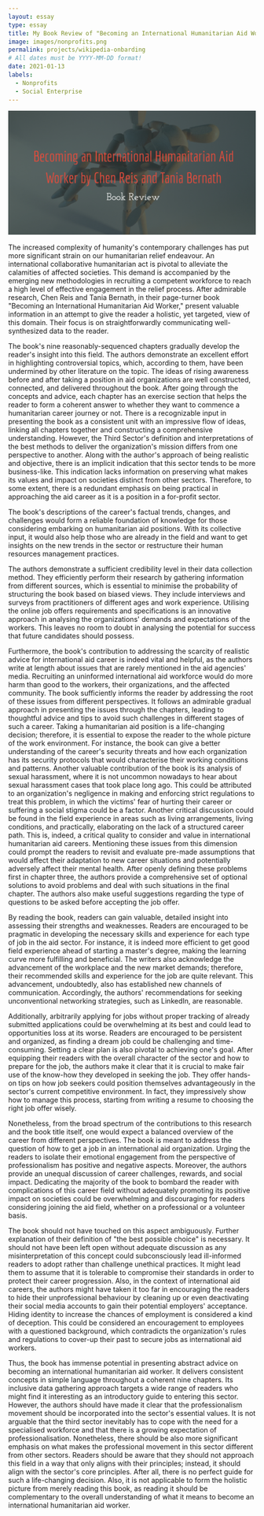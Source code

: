 ```yaml
---
layout: essay
type: essay
title: My Book Review of "Becoming an International Humanitarian Aid Worker"​ by Chen Reis and Tania Bernath
image: images/nonprofits.png
permalink: projects/wikipedia-onbarding
# All dates must be YYYY-MM-DD format!
date: 2021-01-13
labels:
  - Nonprofits
  - Social Enterprise
---
```


<img class="ui  big center spaced image" src="../images/nonprofits.png">

The increased complexity of humanity's contemporary challenges has put more significant strain on our humanitarian relief endeavour. An international collaborative humanitarian act is pivotal to alleviate the calamities of affected societies. This demand is accompanied by the emerging new methodologies in recruiting a competent workforce to reach a high level of effective engagement in the relief process. After admirable research, Chen Reis and Tania Bernath, in their page-turner book "Becoming an International Humanitarian Aid Worker," present valuable information in an attempt to give the reader a holistic, yet targeted, view of this domain. Their focus is on straightforwardly communicating well-synthesized data to the reader. 

The book's nine reasonably-sequenced chapters gradually develop the reader's insight into this field. The authors demonstrate an excellent effort in highlighting controversial topics, which, according to them, have been undermined by other literature on the topic. The ideas of rising awareness before and after taking a position in aid organizations are well constructed, connected, and delivered throughout the book. After going through the concepts and advice, each chapter has an exercise section that helps the reader to form a coherent answer to whether they want to commence a humanitarian career journey or not. There is a recognizable input in presenting the book as a consistent unit with an impressive flow of ideas, linking all chapters together and constructing a comprehensive understanding. However, the Third Sector's definition and interpretations of the best methods to deliver the organization's mission differs from one perspective to another. Along with the author's approach of being realistic and objective, there is an implicit indication that this sector tends to be more business-like. This indication lacks information on preserving what makes its values and impact on societies distinct from other sectors. Therefore, to some extent, there is a redundant emphasis on being practical in approaching the aid career as it is a position in a for-profit sector.

The book's descriptions of the career's factual trends, changes, and challenges would form a reliable foundation of knowledge for those considering embarking on humanitarian aid positions. With its collective input, it would also help those who are already in the field and want to get insights on the new trends in the sector or restructure their human resources management practices. 

The authors demonstrate a sufficient credibility level in their data collection method. They efficiently perform their research by gathering information from different sources, which is essential to minimise the probability of structuring the book based on biased views. They include interviews and surveys from practitioners of different ages and work experience. Utilising the online job offers requirements and specifications is an innovative approach in analysing the organizations' demands and expectations of the workers. This leaves no room to doubt in analysing the potential for success that future candidates should possess.

Furthermore, the book's contribution to addressing the scarcity of realistic advice for international aid career is indeed vital and helpful, as the authors write at length about issues that are rarely mentioned in the aid agencies' media. Recruiting an uninformed international aid workforce would do more harm than good to the workers, their organizations, and the affected community. The book sufficiently informs the reader by addressing the root of these issues from different perspectives. It follows an admirable gradual approach in presenting the issues through the chapters, leading to thoughtful advice and tips to avoid such challenges in different stages of such a career. Taking a humanitarian aid position is a life-changing decision; therefore, it is essential to expose the reader to the whole picture of the work environment. For instance, the book can give a better understanding of the career's security threats and how each organization has its security protocols that would characterise their working conditions and patterns. Another valuable contribution of the book is its analysis of sexual harassment, where it is not uncommon nowadays to hear about sexual harassment cases that took place long ago. This could be attributed to an organization's negligence in making and enforcing strict regulations to treat this problem, in which the victims' fear of hurting their career or suffering a social stigma could be a factor. Another critical discussion could be found in the field experience in areas such as living arrangements, living conditions, and practically, elaborating on the lack of a structured career path. This is, indeed, a critical quality to consider and value in international humanitarian aid careers. Mentioning these issues from this dimension could prompt the readers to revisit and evaluate pre-made assumptions that would affect their adaptation to new career situations and potentially adversely affect their mental health. After openly defining these problems first in chapter three, the authors provide a comprehensive set of optional solutions to avoid problems and deal with such situations in the final chapter. The authors also make useful suggestions regarding the type of questions to be asked before accepting the job offer.

By reading the book, readers can gain valuable, detailed insight into assessing their strengths and weaknesses. Readers are encouraged to be pragmatic in developing the necessary skills and experience for each type of job in the aid sector. For instance, it is indeed more efficient to get good field experience ahead of starting a master's degree, making the learning curve more fulfilling and beneficial. The writers also acknowledge the advancement of the workplace and the new market demands; therefore, their recommended skills and experience for the job are quite relevant. This advancement, undoubtedly, also has established new channels of communication. Accordingly, the authors' recommendations for seeking unconventional networking strategies, such as LinkedIn, are reasonable.

Additionally, arbitrarily applying for jobs without proper tracking of already submitted applications could be overwhelming at its best and could lead to opportunities loss at its worse. Readers are encouraged to be persistent and organized, as finding a dream job could be challenging and time-consuming. Setting a clear plan is also pivotal to achieving one's goal. After equipping their readers with the overall character of the sector and how to prepare for the job, the authors make it clear that it is crucial to make fair use of the know-how they developed in seeking the job. They offer hands-on tips on how job seekers could position themselves advantageously in the sector's current competitive environment. In fact, they impressively show how to manage this process, starting from writing a resume to choosing the right job offer wisely.

Nonetheless, from the broad spectrum of the contributions to this research and the book title itself, one would expect a balanced overview of the career from different perspectives. The book is meant to address the question of how to get a job in an international aid organization. Urging the readers to isolate their emotional engagement from the perspective of professionalism has positive and negative aspects. Moreover, the authors provide an unequal discussion of career challenges, rewards, and social impact. Dedicating the majority of the book to bombard the reader with complications of this career field without adequately promoting its positive impact on societies could be overwhelming and discouraging for readers considering joining the aid field, whether on a professional or a volunteer basis.

The book should not have touched on this aspect ambiguously. Further explanation of their definition of "the best possible choice" is necessary. It should not have been left open without adequate discussion as any misinterpretation of this concept could subconsciously lead ill-informed readers to adopt rather than challenge unethical practices. It might lead them to assume that it is tolerable to compromise their standards in order to protect their career progression. Also, in the context of international aid careers, the authors might have taken it too far in encouraging the readers to hide their unprofessional behaviour by cleaning up or even deactivating their social media accounts to gain their potential employers' acceptance. Hiding identity to increase the chances of employment is considered a kind of deception. This could be considered an encouragement to employees with a questioned background, which contradicts the organization's rules and regulations to cover-up their past to secure jobs as international aid workers.

Thus, the book has immense potential in presenting abstract advice on becoming an international humanitarian aid worker. It delivers consistent concepts in simple language throughout a coherent nine chapters. Its inclusive data gathering approach targets a wide range of readers who might find it interesting as an introductory guide to entering this sector. However, the authors should have made it clear that the professionalism movement should be incorporated into the sector's essential values. It is not arguable that the third sector inevitably has to cope with the need for a specialised workforce and that there is a growing expectation of professionalisation. Nonetheless, there should be also more significant emphasis on what makes the professional movement in this sector different from other sectors. Readers should be aware that they should not approach this field in a way that only aligns with their principles; instead, it should align with the sector's core principles. After all, there is no perfect guide for such a life-changing decision. Also, it is not applicable to form the holistic picture from merely reading this book, as reading it should be complementary to the overall understanding of what it means to become an international humanitarian aid worker.
